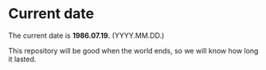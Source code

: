 # Current date

The current date is **1986.07.19.** (YYYY.MM.DD.)

This repository will be good when the world ends, so we will know how long it lasted.